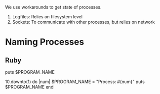 We use workarounds to get state of processes.

1. Logfiles: Relies on filesystem level
2. Sockets: To communicate with other processes, but relies on network

# Naming Processes

## Ruby

puts $PROGRAM_NAME

10.downto(1) do |num|
  $PROGRAM_NAME = "Process: #{num}"
  puts $PROGRAM_NAME
end